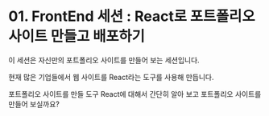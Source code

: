 # 01. FrontEnd 세션 : React로 포트폴리오 사이트 만들고 배포하기

이 세션은 자신만의 포트폴리오 사이트를 만들어 보는 세션입니다.    

현재 많은 기업들에서 웹 사이트를 React라는 도구를 사용해 만듭니다.    

포트폴리오 사이트를 만들 도구 React에 대해서 간단히 알아 보고 포트폴리오 사이트를 만들어 보실까요?    
